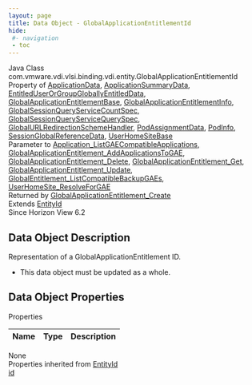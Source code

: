 ```yaml
---
layout: page
title: Data Object - GlobalApplicationEntitlementId
hide:
 #- navigation
 - toc
---
```


  
 
  



Java Class
    com.vmware.vdi.vlsi.binding.vdi.entity.GlobalApplicationEntitlementId  
Property of
     [ApplicationData](vdi.resources.Application.ApplicationData.md#field_detail), [ApplicationSummaryData](vdi.resources.Application.ApplicationSummaryData.md#field_detail), [EntitledUserOrGroupGloballyEntitledData](vdi.users.EntitledUserOrGroup.GloballyEntitledData.md#field_detail), [GlobalApplicationEntitlementBase](vdi.federation.GlobalApplicationEntitlement.GlobalApplicationEntitlementBase.md#field_detail), [GlobalApplicationEntitlementInfo](vdi.federation.GlobalApplicationEntitlement.GlobalApplicationEntitlementInfo.md#field_detail), [GlobalSessionQueryServiceCountSpec](vdi.users.GlobalSessionQueryService.CountSpec.md#field_detail), [GlobalSessionQueryServiceQuerySpec](vdi.users.GlobalSessionQueryService.QuerySpec.md#field_detail), [GlobalURLRedirectionSchemeHandler](vdi.infrastructure.URLRedirection.GlobalURLSchemeAndHandler.md#field_detail), [PodAssignmentData](vdi.federation.PodAssignment.PodAssignmentData.md#field_detail), [PodInfo](vdi.federation.Pod.PodInfo.md#field_detail), [SessionGlobalReferenceData](vdi.users.Session.SessionGlobalReferenceData.md#field_detail), [UserHomeSiteBase](vdi.federation.UserHomeSite.UserHomeSiteBase.md#field_detail)  
Parameter to
     [Application_ListGAECompatibleApplications](vdi.resources.Application.md#listGAECompatibleApplications), [GlobalApplicationEntitlement_AddApplicationsToGAE](vdi.federation.GlobalApplicationEntitlement.md#addApplicationsToGAE), [GlobalApplicationEntitlement_Delete](vdi.federation.GlobalApplicationEntitlement.md#delete), [GlobalApplicationEntitlement_Get](vdi.federation.GlobalApplicationEntitlement.md#get), [GlobalApplicationEntitlement_Update](vdi.federation.GlobalApplicationEntitlement.md#update), [GlobalEntitlement_ListCompatibleBackupGAEs](vdi.federation.GlobalApplicationEntitlement.md#listCompatibleBackupGAEs), [UserHomeSite_ResolveForGAE](vdi.federation.UserHomeSite.md#resolveForGAE)  
Returned by
     [GlobalApplicationEntitlement_Create](vdi.federation.GlobalApplicationEntitlement.md#create)  
Extends
     [EntityId](vdi.EntityId.md)  
Since 
    Horizon View 6.2

## Data Object Description 

Representation of a GlobalApplicationEntitlement ID. 

  * This data object must be updated as a whole.



## Data Object Properties

Properties

Name |  Type |  Description   
---|---|---  
None  
Properties inherited from [EntityId](vdi.EntityId.md)  
[id](vdi.EntityId.md#id)  
  
  
  
  
  

